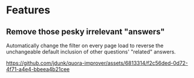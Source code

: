 # Features
## Remove those pesky irrelevant "answers"
Automatically change the filter on every page load to reverse the unchangeable default inclusion of other questions' "related" answers.

https://github.com/jdunk/quora-improver/assets/6813314/f2c56ded-0d72-4f71-a4e4-bbeea4b21cee

